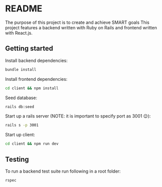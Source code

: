 # README

The purpose of this project is to create and achieve SMART goals
This project features a backend written with Ruby on Rails and frontend written with React.js.

## Getting started
Install backend dependencies:
```bash
bundle install
```
Install frontend dependencies:
```bash
cd client && npm install
```
Seed database:
```bash
rails db:seed
```
Start up a rails server (NOTE: it is important to specify port as 3001 😉):
```bash
rails s -p 3001
```
Start up client:
```bash
cd client && npm run dev
```
## Testing
To run a backend test suite run following in a root folder:
```bash
rspec
```
